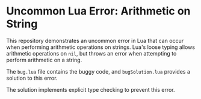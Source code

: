 # Uncommon Lua Error: Arithmetic on String

This repository demonstrates an uncommon error in Lua that can occur when performing arithmetic operations on strings.  Lua's loose typing allows arithmetic operations on `nil`, but throws an error when attempting to perform arithmetic on a string.

The `bug.lua` file contains the buggy code, and `bugSolution.lua` provides a solution to this error.

The solution implements explicit type checking to prevent this error.